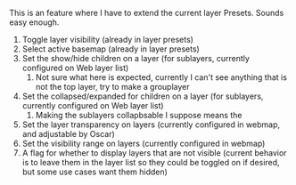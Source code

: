 This is an feature where I have to extend the current layer Presets. Sounds easy enough. 

1.  Toggle layer visibility (already in layer presets)
2.  Select active basemap (already in layer presets)
3.  Set the show/hide children on a layer (for sublayers, currently configured on Web layer list)
	1.  Not sure what here is expected, currently I can't see anything that is not the top layer, try to make a grouplayer
4.  Set the collapsed/expanded for children on a layer (for sublayers, currently configured on Web layer list)
	1.  Making the sublayers collapbsable I suppose means the 
5.  Set the layer transparency on layers (currently configured in webmap, and adjustable by Oscar)
6.  Set the visibility range on layers (currently configured in webmap)
7.  A flag for whether to display layers that are not visible (current behavior is to leave them in the layer list so they could be toggled on if desired, but some use cases want them hidden)
